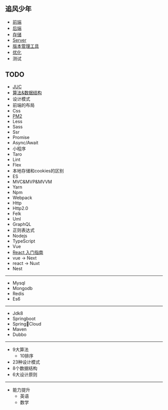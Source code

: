 ## 追风少年
- [前端](/share/font_end/index.md)
- [后端](/share/back_end/index.md)
- [存储](/share/storages/README.md)
- [Server](/share/server/index.md) 
- [版本管理工具](/share/vs/git/index.md)
- [优化](/share/optimization/index.md)
- 测试
## TODO
- [JUC](./demo/juc/index.md)
- [算法&数据结构](./share/datastructureandalgorithm/index.md)
- 设计模式
- 前端的布局
- Css
- [PM2](/demo/pm2/index.md)
- Less
- Sass
- Ssr
- Promise
- Async/Await
- 小程序
- Taro
- Lint
- Flex
- 本地存储和cookies的区别
- ES
- MVC&MVP&MVVM
- Yarn
- Npm   
- Webpack
- Http
- Http2.0
- Felk
- Uml
- GraphQL
- 正则表达式
- Nodejs
- TypeScript
- Vue
- [React 入门指南]()
- vue -> Next
- react -> Nuxt
- Nest
---
- Mysql
- Mongodb
- Redis
- Es6
---
- Jdk8
- Springboot
- SpringCloud
- Maven
- Dubbo
---
- 9大算法
    - 10排序
- 23种设计模式
- 8个数据结构
- 6大设计原则
---
- 能力提升
    - 英语
    - 数学
